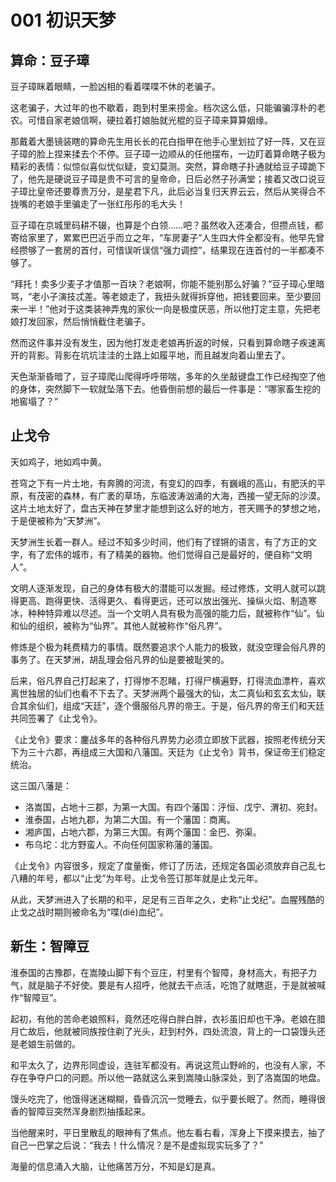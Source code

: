 # 001 初识天梦

## 算命：豆子璋

豆子璋眯着眼睛，一脸凶相的看着喋喋不休的老骗子。

这老骗子，大过年的也不歇着，跑到村里来捞金。档次这么低，只能骗骗淳朴的老农。可惜自家老娘信啊，硬拉着打娘胎就光棍的豆子璋来算算姻缘。

那戴着大墨镜装瞎的算命先生用长长的花白指甲在他手心里划拉了好一阵，又在豆子璋的脸上捏来揉去个不停。豆子璋一边顺从的任他摆布，一边盯着算命瞎子极为精彩的表情：似惊似喜似忧似疑，变幻莫测。突然，算命瞎子扑通就给豆子璋跪下了，他先是硬说豆子璋是贵不可言的皇帝命，日后必然子孙满堂；接着又改口说豆子璋比皇帝还要尊贵万分，是星君下凡，此后必当复归天界云云，然后从笑得合不拢嘴的老娘手里骗走了一张红彤彤的毛大头！

豆子璋在京城里码耕不辍，也算是个白领……吧？虽然收入还凑合，但攒点钱，都寄给家里了，累累巴巴近乎而立之年，“车房妻子”人生四大件全都没有。他早先曾经攒够了一套房的首付，可惜误听误信“强力调控”，结果现在连首付的一半都凑不够了。

“拜托！卖多少麦子才值那一百块？老娘啊，你能不能别那么好骗？”豆子璋心里暗骂，“老小子演技忒差。等老娘走了，我扭头就得拆穿他，把钱要回来。至少要回来一半！”他对于这类装神弄鬼的家伙一向是极度厌恶，所以他打定主意，先把老娘打发回家，然后悄悄截住老骗子。

然而这件事并没有发生，因为他打发走老娘再折返的时候，只看到算命瞎子疾速离开的背影。背影在坑坑洼洼的土路上如履平地，而且越发向着山里去了。

天色渐渐昏暗了，豆子璋爬山爬得呼呼带喘，多年的久坐敲键盘工作已经掏空了他的身体，突然脚下一软就坠落下去。他昏倒前想的最后一件事是：“哪家畜生挖的地窖塌了？”

## 止戈令

天如鸡子，地如鸡中黄。

苍穹之下有一片土地，有奔腾的河流，有变幻的四季，有巍峨的高山，有肥沃的平原，有茂密的森林，有广袤的草场，东临波涛汹涌的大海，西接一望无际的沙漠。这片土地太好了，盘古天神在梦里才能想到这么好的地方，苍天赐予的梦想之地，于是便被称为“天梦洲”。

天梦洲生长着一群人。经过不知多少时间，他们有了铿锵的语言，有了方正的文字，有了宏伟的城市，有了精美的器物。他们觉得自己是最好的，便自称“文明人”。

文明人逐渐发现，自己的身体有极大的潜能可以发掘。经过修炼，文明人就可以跳得更高、跑得更快、活得更久、看得更远，还可以放出强光、操纵火焰、制造寒冰，种种特异难以尽述。当一个文明人具有极为高强的能力后，就被称作“仙”。仙和仙的组织，被称为“仙界”。其他人就被称作“俗凡界”。

修炼是个极为耗费精力的事情。既然要追求个人能力的极致，就没空理会俗凡界的事务了。在天梦洲，胡乱理会俗凡界的仙是要被耻笑的。

后来，俗凡界自己打起来了，打得惨不忍睹，打得尸横遍野，打得流血漂杵，喜欢离世独居的仙们也看不下去了。天梦洲两个最强大的仙，太二真仙和玄玄太仙，联合其余仙们，组成“天廷”，逐个慑服俗凡界的帝王。于是，俗凡界的帝王们和天廷共同签署了《止戈令》。

《止戈令》要求：鏖战多年的各种俗凡界势力必须立即放下武器，按照老传统分天下为三十六郡，再组成三大国和八藩国。天廷为《止戈令》背书，保证帝王们稳定统治。

这三国八藩是：

* 洛嵩国，占地十三郡，为第一大国。有四个藩国：泘恒、戊宁、渭初、宛封。
* 淮泰国，占地九郡，为第二大国。有一个藩国：商离。
* 湘庐国，占地六郡，为第三大国。有两个藩国：金巴、弥渠。
* 布乌坨：北方野蛮人。不向任何国家称藩的藩国。

《止戈令》内容很多，规定了度量衡，修订了历法，还规定各国必须放弃自己乱七八糟的年号，都以“止戈”为年号。止戈令签订那年就是止戈元年。

从此，天梦洲进入了长期的和平，足足有三百年之久，史称“止戈纪”。血腥残酷的止戈之战时期则被命名为“喋(dié)血纪”。

## 新生：智障豆

淮泰国的古豫郡，在嵩陵山脚下有个豆庄，村里有个智障，身材高大，有把子力气，就是脑子不好使。要是有人招呼，他就去干点活，吃饱了就瞎逛，于是就被喊作“智障豆”。

起初，有他的苦命老娘照料，竟然还吃得白胖白胖，衣衫虽旧却也干净。老娘在腊月亡故后，他就被同族按住剃了光头，赶到村外，四处流浪，背上的一口袋馒头还是老娘生前做的。

和平太久了，边界形同虚设，连驻军都没有。再说这荒山野岭的，也没有人家，不存在争夺户口的问题。所以他一路就这么来到嵩陵山脉深处，到了洛嵩国的地盘。

馒头吃完了，他饿得迷迷糊糊，昏昏沉沉一觉睡去，似乎要长眠了。然而，睡得很香的智障豆突然浑身剧烈抽搐起来。

当他醒来时，平日里散乱的眼神有了焦点。他左看右看，浑身上下摸来摸去，抽了自己一巴掌之后说：“我去！什么情况？是不是虚拟现实玩多了？”

海量的信息涌入大脑，让他痛苦万分，不知是幻是真。

